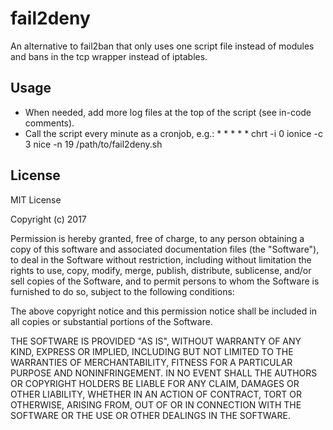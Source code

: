 # fail2deny
An alternative to fail2ban that only uses one script file instead of modules and bans in the tcp wrapper instead of iptables.

## Usage
- When needed, add more log files at the top of the script (see in-code comments).
- Call the script every minute as a cronjob,
  e.g.: * * * * * chrt -i 0 ionice -c 3 nice -n 19 /path/to/fail2deny.sh

## License

MIT License

Copyright (c) 2017

Permission is hereby granted, free of charge, to any person obtaining a copy
of this software and associated documentation files (the "Software"), to deal
in the Software without restriction, including without limitation the rights
to use, copy, modify, merge, publish, distribute, sublicense, and/or sell
copies of the Software, and to permit persons to whom the Software is
furnished to do so, subject to the following conditions:

The above copyright notice and this permission notice shall be included in all
copies or substantial portions of the Software.

THE SOFTWARE IS PROVIDED "AS IS", WITHOUT WARRANTY OF ANY KIND, EXPRESS OR
IMPLIED, INCLUDING BUT NOT LIMITED TO THE WARRANTIES OF MERCHANTABILITY,
FITNESS FOR A PARTICULAR PURPOSE AND NONINFRINGEMENT. IN NO EVENT SHALL THE
AUTHORS OR COPYRIGHT HOLDERS BE LIABLE FOR ANY CLAIM, DAMAGES OR OTHER
LIABILITY, WHETHER IN AN ACTION OF CONTRACT, TORT OR OTHERWISE, ARISING FROM,
OUT OF OR IN CONNECTION WITH THE SOFTWARE OR THE USE OR OTHER DEALINGS IN THE
SOFTWARE.
